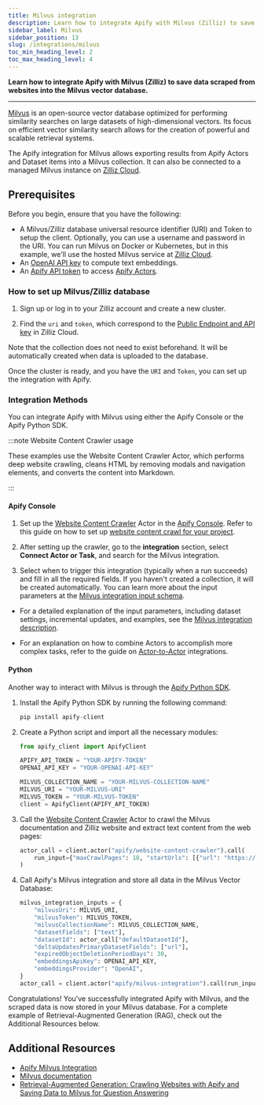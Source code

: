 ```yaml
---
title: Milvus integration
description: Learn how to integrate Apify with Milvus (Zilliz) to save data scraped from the websites into the Milvus vector database.
sidebar_label: Milvus
sidebar_position: 13
slug: /integrations/milvus
toc_min_heading_level: 2
toc_max_heading_level: 4
---
```


**Learn how to integrate Apify with Milvus (Zilliz) to save data scraped from websites into the Milvus vector database.**

---

[Milvus](https://milvus.io/) is an open-source vector database optimized for performing similarity searches on large datasets of high-dimensional vectors.
Its focus on efficient vector similarity search allows for the creation of powerful and scalable retrieval systems.

The Apify integration for Milvus allows exporting results from Apify Actors and Dataset items into a Milvus collection.
It can also be connected to a managed Milvus instance on [Zilliz Cloud](https://cloud.zilliz.com).

## Prerequisites

Before you begin, ensure that you have the following:

- A Milvus/Zilliz database universal resource identifier (URI) and Token to setup the client. Optionally, you can use a username and password in the URI. You can run Milvus on Docker or Kubernetes, but in this example, we'll use the hosted Milvus service at [Zilliz Cloud](https://cloud.zilliz.com).
- An [OpenAI API key](https://openai.com/index/openai-api/) to compute text embeddings.
- An [Apify API token](https://docs.apify.com///platform/integrations/api#api-token) to access [Apify Actors](https://apify.com/store).

### How to set up Milvus/Zilliz database

1. Sign up or log in to your Zilliz account and create a new cluster.

1. Find the `uri` and `token`, which correspond to the [Public Endpoint and API key](https://docs.zilliz.com/docs/on-zilliz-cloud-console#cluster-details) in Zilliz Cloud.

Note that the collection does not need to exist beforehand.
It will be automatically created when data is uploaded to the database.

Once the cluster is ready, and you have the `URI` and `Token`, you can set up the integration with Apify.


### Integration Methods

You can integrate Apify with Milvus using either the Apify Console or the Apify Python SDK.

:::note Website Content Crawler usage

These examples use the Website Content Crawler Actor, which performs deep website crawling, cleans HTML by removing modals and navigation elements, and converts the content into Markdown.

:::

#### Apify Console

1. Set up the [Website Content Crawler](https://apify.com/apify/website-content-crawler) Actor in the [Apify Console](https://console.apify.com). Refer to this guide on how to set up [website content crawl for your project](https://blog.apify.com/talk-to-your-website-with-large-language-models/).

1. After setting up the crawler, go to the **integration** section, select **Connect Actor or Task**, and search for the Milvus integration.

1. Select when to trigger this integration (typically when a run succeeds) and fill in all the required fields. If you haven't created a collection, it will be created automatically. You can learn more about the input parameters at the [Milvus integration input schema](https://apify.com/apify/milvus-integration/input-schema).

- For a detailed explanation of the input parameters, including dataset settings, incremental updates, and examples, see the [Milvus integration description](https://apify.com/apify/milvus-integration).

- For an explanation on how to combine Actors to accomplish more complex tasks, refer to the guide on [Actor-to-Actor](https://blog.apify.com/connecting-scrapers-apify-integration/) integrations.

#### Python

Another way to interact with Milvus is through the [Apify Python SDK](https://docs.apify.com/sdk/python/).

1. Install the Apify Python SDK by running the following command:

    ```py
    pip install apify-client
    ```

1. Create a Python script and import all the necessary modules:

    ```python
    from apify_client import ApifyClient

    APIFY_API_TOKEN = "YOUR-APIFY-TOKEN"
    OPENAI_API_KEY = "YOUR-OPENAI-API-KEY"

    MILVUS_COLLECTION_NAME = "YOUR-MILVUS-COLLECTION-NAME"
    MILVUS_URI = "YOUR-MILVUS-URI"
    MILVUS_TOKEN = "YOUR-MILVUS-TOKEN"
    client = ApifyClient(APIFY_API_TOKEN)
    ```

1. Call the [Website Content Crawler](https://apify.com/apify/website-content-crawler) Actor to crawl the Milvus documentation and Zilliz website and extract text content from the web pages:


    ```python
    actor_call = client.actor("apify/website-content-crawler").call(
        run_input={"maxCrawlPages": 10, "startUrls": [{"url": "https://milvus.io/"}, {"url": "https://zilliz.com/"}]}
    )
    ```


1. Call Apify's Milvus integration and store all data in the Milvus Vector Database:

    ```python
    milvus_integration_inputs = {
        "milvusUri": MILVUS_URI,
        "milvusToken": MILVUS_TOKEN,
        "milvusCollectionName": MILVUS_COLLECTION_NAME,
        "datasetFields": ["text"],
        "datasetId": actor_call["defaultDatasetId"],
        "deltaUpdatesPrimaryDatasetFields": ["url"],
        "expiredObjectDeletionPeriodDays": 30,
        "embeddingsApiKey": OPENAI_API_KEY,
        "embeddingsProvider": "OpenAI",
    }
    actor_call = client.actor("apify/milvus-integration").call(run_input=milvus_integration_inputs)
    ```

Congratulations! You've successfully integrated Apify with Milvus, and the scraped data is now stored in your Milvus database.
For a complete example of Retrieval-Augmented Generation (RAG), check out the Additional Resources below.

## Additional Resources

- [Apify Milvus Integration](https://apify.com/apify/milvus-integration)
- [Milvus documentation](https://milvus.io/docs)
- [Retrieval-Augmented Generation: Crawling Websites with Apify and Saving Data to Milvus for Question Answering](https://milvus.io/docs/apify_milvus_rag.md)
